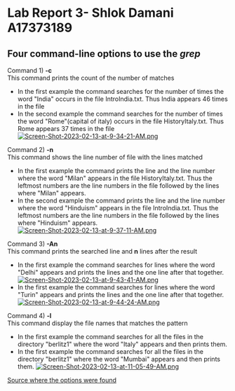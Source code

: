 # Lab Report 3- Shlok Damani A17373189 #
## Four command-line options to use the _grep_ ##
Command 1) **-c** \
This command prints the count of the number of matches
- In the first example the command searches for the number of times the word "India" occurs in the file IntroIndia.txt. Thus India appears 46 times in the file
- In the second example the command searches for the number of times the word "Rome"(capital of italy) occurs in the file HistoryItaly.txt. Thus Rome appears 37 times in the file
[![Screen-Shot-2023-02-13-at-9-34-21-AM.png](https://i.postimg.cc/SQw6Btyj/Screen-Shot-2023-02-13-at-9-34-21-AM.png)](https://postimg.cc/t7NnPknH)

Command 2) **-n** \
This command shows the line number of file with the lines matched
- In the first example the command prints the line and the line number where the word "Milan" appears in the file HistoryItaly.txt. Thus the leftmost numbers are the line numbers in the file followed by the lines where "Milan" appears.
- In the second example the command prints the line and the line number where the word "Hinduism" appears in the file IntroIndia.txt. Thus the leftmost numbers are the line numbers in the file followed by the lines where "Hinduism" appears.
[![Screen-Shot-2023-02-13-at-9-37-11-AM.png](https://i.postimg.cc/wMh182Vs/Screen-Shot-2023-02-13-at-9-37-11-AM.png)](https://postimg.cc/GTmLvk6c)

Command 3) **-An** \
This command prints the searched line and **n** lines after the result
- In the first example the command searches for lines where the word "Delhi" appears and prints the lines and the one line after that together.
[![Screen-Shot-2023-02-13-at-9-43-41-AM.png](https://i.postimg.cc/dtxbcFhr/Screen-Shot-2023-02-13-at-9-43-41-AM.png)](https://postimg.cc/gn3S3fq2)
- In the first example the command searches for lines where the word "Turin" appears and prints the lines and the one line after that together.
[![Screen-Shot-2023-02-13-at-9-44-24-AM.png](https://i.postimg.cc/gj0T1tdg/Screen-Shot-2023-02-13-at-9-44-24-AM.png)](https://postimg.cc/JD9xkqsX)

Command 4) **-l** \
This command display the file names that matches the pattern
- In the first example the command searches for all the files in the directory "berlitz1" where the word "Italy" appears and then prints them.
- In the first example the command searches for all the files in the directory "berlitz1" where the word "Mumbai" appears and then prints them.
[![Screen-Shot-2023-02-13-at-11-05-49-AM.png](https://i.postimg.cc/SRWfTWYg/Screen-Shot-2023-02-13-at-11-05-49-AM.png)](https://postimg.cc/4HxcnH5c)


[Source where the options were found](https://www.geeksforgeeks.org/grep-command-in-unixlinux/)
